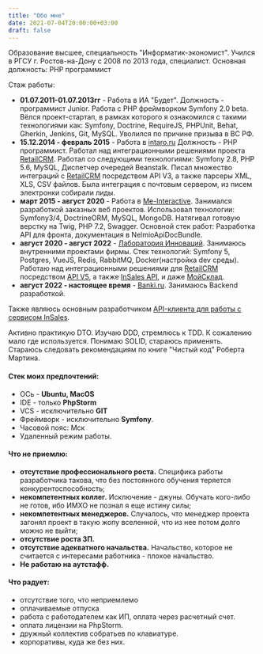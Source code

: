 ```yaml
---
title: "Обо мне"
date: 2021-07-04T20:00:00+03:00
draft: false
---
```

Образование высшее, специальность "Информатик-экономист". Учился в РГСУ г. Ростов-на-Дону с 2008 по 2013 года, специалист. Основная должность: PHP программист

Стаж работы:
* **01.07.2011-01.07.2013гг** - Работа в ИА "Будет". 
Должность - программист Junior. Работа с PHP фреймворком Symfony 2.0 beta. Вёлся проект-стартап, в рамках которого я ознакомился с такими технологиями как:
  Symfony, Doctrine, RequireJS, PHPUnit, Behat, Gherkin, Jenkins, Git, MySQL. Уволился по причине призыва в ВС РФ.
* **15.12.2014 - февраль 2015** - Работа в [intaro.ru](https://intaro.ru)
Должность - PHP программист. Работал над интеграционными решениями проекта [RetailCRM](https://www.retailcrm.ru). Работал со следующими технологиями:
  Symfony 2.8, PHP 5.6, MySQL, Диспетчер очередей Beanstalk. Писал множество интеграций с [RetailCRM](https://www.retailcrm.ru) посредством API V3, а также парсеры XML, XLS, CSV файлов. Была интеграция с почтовым сервером, из писем электронки собирали лиды.
* **март 2015 - август 2020** - Работа в [Me-Interactive](https://start-mobile.net). Занимался разработкой заказных веб проектов. Использовал технологии: Symfony3/4, DoctrineORM, MySQL, MongoDB.
Натягивал готовую верстку на Twig, PHP 7.2, Swagger. Основной стек работ: Разработка API для фронта, документация в NelmioApiDocBundle.
* **август 2020 - август 2022** - [Лаборатория Инноваций](https://inlb.ru). Занимаюсь внутренними проектами фирмы. Стек технологий: Symfony 5, Postgres, VueJS, Redis, RabbitMQ, Docker(настройка dev среды).
Работаю над интеграционными решениями для [RetailCRM](https://www.retailcrm.ru) посредством [API V5](https://docs.retailcrm.ru/Developers/API/APIVersions/APIv5), а также [InSales API](https://api.insales.ru/?doc_format=JSON), и даже [МойСклад](https://dev.moysklad.ru/doc/api/remap/1.2/#mojsklad-json-api).
* **август 2022 - настоящее время** - [Banki.ru](https://banki.ru). Занимаюсь Backend разработкой.

Также являюсь основным разработчиком [API-клиента для работы с сервисом InSales](https://github.com/insales/insales_php_api).

Активно практикую DTO. Изучаю DDD, стремлюсь к TDD. К сожалению мало где используется.
Понимаю SOLID, стараюсь применять. Стараюсь следовать рекомендациям по книге "Чистый код" Роберта Мартина.

#### Стек моих предпочтений:
* ОСь - **Ubuntu, MacOS**
* IDE - только **PhpStorm**
* VCS - исключительно **GIT**
* Фреймворк - исключительно **Symfony**.
* Часовой пояс: Мск
* Удаленный режим работы.
#### Что не приемлю:
* **отсутствие профессионального роста.** Специфика работы разработчика такова, что без постоянного обучения теряется конкурентоспособность;
* **некомпетентных коллег.** Исключение - джуны. Обучать кого-либо не готов, ибо ИМХО не познал я еще истину силы;
* **некомпетентных менеджеров.** Случалось, что менеджер проекта загонял проект в такую жопу вселенной, что из нее потом долго можно не выйти;
* **отсутствие роста ЗП.**
* **отсутствие адекватного начальства.** Начальство, которое не считается с интересами работника - плохое начальство.
* **Не работаю на аутстафф.**
#### Что радует: 
* отсутствие того, что неприемлемо
* оплачиваемые отпуска
* работа с работодателем как ИП, оплата через расчетный счет.
* оплата лицензии на PhpStorm.
* дружный коллектив собратьев по клавиатуре.
* корпоративы, куда же без них.

